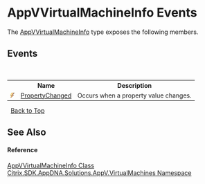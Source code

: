 # AppVVirtualMachineInfo Events
 

The <a href="0fbd9168-0e0e-5a9b-9702-d8faabbd5052">AppVVirtualMachineInfo</a> type exposes the following members.


## Events
&nbsp;<table><tr><th></th><th>Name</th><th>Description</th></tr><tr><td>![Public event](media/pubevent.gif "Public event")</td><td><a href="6cbe6ee9-7d47-26be-3aa8-e293257d2740">PropertyChanged</a></td><td>
Occurs when a property value changes.</td></tr></table>&nbsp;
<a href="#appvvirtualmachineinfo-events">Back to Top</a>

## See Also


#### Reference
<a href="0fbd9168-0e0e-5a9b-9702-d8faabbd5052">AppVVirtualMachineInfo Class</a><br /><a href="8e922e14-e318-4969-a8ff-48cbad35adbf">Citrix.SDK.AppDNA.Solutions.AppV.VirtualMachines Namespace</a><br />